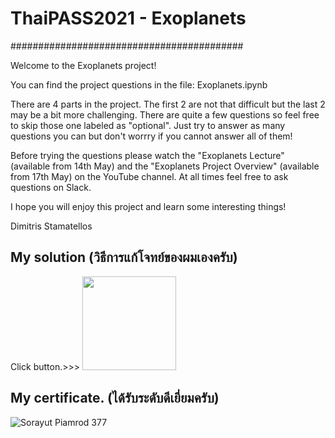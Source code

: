 
# ThaiPASS2021 - Exoplanets

##########################################

Welcome to the Exoplanets project!

You can find the project questions in the file: Exoplanets.ipynb

There are 4 parts in the project. The first 2 are not that difficult but the last 2 may be a bit more challenging. There are quite a few questions so feel free to skip those one labeled as "optional". Just try to answer as many questions you can but don't worrry if you cannot answer all of them! 

Before trying the questions please watch the "Exoplanets Lecture" (available from 14th May) and the "Exoplanets Project Overview" (available from 17th May) on the YouTube channel. At all times feel free to ask questions on Slack. 

I hope you will enjoy this project and learn some interesting things!

Dimitris Stamatellos
###



## My solution (วิธีการแก้โจทย์ของผมเองครับ)
Click button.>>> <a href="https://github.com/boss2546th/Thaipass-21_Exoplanet_my-solution/blob/main/Exoplanets.ipynb">
  <img src="https://user-images.githubusercontent.com/61747927/133038578-7b28c803-dbb4-442d-97f9-3872b8c25031.png" width = "150 px"/>
</a>
###


## My certificate. (ได้รับระดับดีเยี่ยมครับ)
![Sorayut Piamrod 377](https://user-images.githubusercontent.com/61747927/133024148-7f8fe93b-1cde-4270-8f7c-f0424870cf55.jpg)
